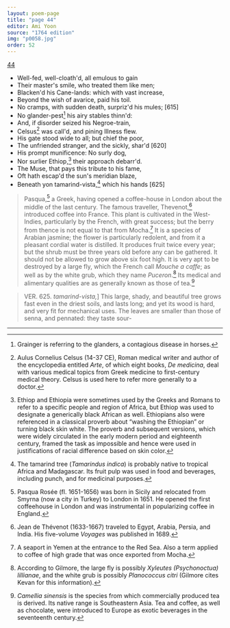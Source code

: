 ```yaml
---
layout: poem-page
title: "page 44"
editor: Ami Yoon
source: "1764 edition"
img: "p0058.jpg"
order: 52
---
```



[44]({{site.baseurl}}/images/{{page.img}})  

- Well-fed, well-cloath'd, all emulous to gain  
- Their master's smile, who treated them like men;  
- Blacken'd his Cane-lands: which with vast increase,  
- Beyond the wish of avarice, paid his toil.  
- No cramps, with sudden death, surpriz'd his mules; [615]  
- No glander-pest[^f44n1] his airy stables thinn'd:  
- And, if disorder seized his Negroe-train,  
- Celsus[^f44n2] was call'd, and pining Illness flew.  
- His gate stood wide to all; but chief the poor,  
- The unfriended stranger, and the sickly, shar'd [620]  
- His prompt munificence: No surly dog,  
- Nor surlier Ethiop,[^f44n3] their approach debarr'd.  
- The Muse, that pays this tribute to his fame,  
- Oft hath escap'd the sun's meridian blaze,  
- Beneath yon tamarind-vista,[^f44n4] which his hands [625]  

> Pasqua,[^f44n5] a Greek, having opened a coffee-house in London about the middle of the last century. The famous traveller, Thevenot,[^f44n6] introduced coffee into France. This plant is cultivated in the West-Indies, particularly by the French, with great success; but the berry from thence is not equal to that from Mocha.[^f44n7] It is a species of Arabian jasmine; the flower is particularly redolent, and from it a pleasant cordial water is distilled. It produces fruit twice every year; but the shrub must be three years old before any can be gathered. It should not be allowed to grow above six foot high. It is very apt to be destroyed by a large fly, which the French call *Mouche a caffe*; as well as by the white grub, which they name *Puceron*.[^f44n8] Its medical and alimentary qualities are as generally known as those of tea.[^f44n9]  

> VER. 625. *tamarind-vista,*\] This large, shady, and beautiful tree grows fast even in the driest soils, and lasts long; and yet its wood is hard, and very fit for mechanical uses. The leaves are smaller than those of senna, and pennated: they taste sour-


[^f44n1]: Grainger is referring to the glanders, a contagious disease in horses.  

[^f44n2]: Aulus Cornelius Celsus (14-37 CE), Roman medical writer and author of the encyclopedia entitled *Arte*, of which eight books, *De medicina*, deal with various medical topics from Greek medicine to first-century medical theory. Celsus is used here to refer more generally to a doctor.  

[^f44n3]: Ethiop and Ethiopia were sometimes used by the Greeks and Romans to refer to a specific people and region of Africa, but Ethiop was used to designate a generically black African as well. Ethiopians also were referenced in a classical proverb about “washing the Ethiopian” or turning black skin white. The proverb and subsequent versions, which were widely circulated in the early modern period and eighteenth century, framed the task as impossible and hence were used in justifications of racial difference based on skin color.

[^f44n4]: The tamarind tree (*Tamarindus indica*) is probably native to tropical Africa and Madagascar. Its fruit pulp was used in food and beverages, including punch, and for medicinal purposes. 

[^f44n5]: Pasqua Rosée (fl. 1651-1656) was born in Sicily and relocated from Smyrna (now a city in Turkey) to London in 1651. He opened the first coffeehouse in London and was instrumental in popularizing coffee in England. 

[^f44n6]: Jean de Thévenot (1633-1667) traveled to Egypt, Arabia, Persia, and India. His five-volume *Voyages* was published in 1689.  

[^f44n7]: A seaport in Yemen at the entrance to the Red Sea. Also a term applied to coffee of high grade that was once exported from Mocha. 

[^f44n8]: According to Gilmore, the large fly is possibly *Xyleutes (Psychonoctua) lillianae*, and the white grub is possibly *Planococcus citri* (Gilmore cites Kevan for this information).  

[^f44n9]: *Camellia sinensis* is the species from which commercially produced tea is derived. Its native range is Southeastern Asia. Tea and coffee, as well as chocolate, were introduced to Europe as exotic beverages in the seventeenth century.

---

